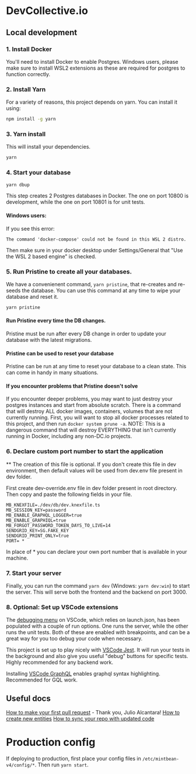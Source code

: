 # DevCollective.io

## Local development

### 1. Install Docker

You'll need to install Docker to enable Postgres. Windows users, please make sure to install WSL2 extensions as these are required for postgres to function correctly.

### 2. Install Yarn

For a variety of reasons, this project depends on yarn. You can install it using:

```sh
npm install -g yarn
```

### 3. Yarn install

This will install your dependencies.

```sh
yarn
```

### 4. Start your database

```sh
yarn dbup
```

This step creates 2 Postgres databases in Docker. The one on port 10800 is
development, while the one on port 10801 is for unit tests.

#### Windows users:

If you see this error:

```
The command 'docker-compose' could not be found in this WSL 2 distro.
```

Then make sure in your docker desktop under Settings/General that "Use the WSL
2 based engine" is checked.

### 5. Run Pristine to create all your databases.

We have a convenienent command, `yarn pristine`, that re-creates and re-seeds
the database. You can use this command at any time to wipe your database and
reset it.

```sh
yarn pristine
```

#### Run Pristine every time the DB changes.

Pristine must be run after every DB change in order to update your database with
the latest migrations.

#### Pristine can be used to reset your database

Pristine can be run at any time to reset your database to a clean state. This can
come in handy in many situations.

#### If you encounter problems that Pristine doesn't solve

If you encounter deeper problems, you may want to just destroy your postgres instances
and start from absolute scratch. There is a command that will destroy ALL docker images,
containers, volumes that are not currently running. First, you will want to stop all
docker processes related to this project, and then run `docker system prune -a`. NOTE:
This is a dangerous command that will destroy EVERYTHING that isn't currently running
in Docker, including any non-DC.io projects.

### 6. Declare custom port number to start the application

\*\* The creation of this file is optional. If you don't create this file in dev
environment, then default values will be used from dev.env file present in dev folder.

First create dev-override.env file in dev folder present in root directory. Then copy
and paste the following fields in your file.

    MB_KNEXFILE=./dev/db/dev.knexfile.ts
    MB_SESSION_KEY=password
    MB_ENABLE_GRAPHQL_LOGGER=true
    MB_ENABLE_GRAPHIQL=true
    MB_FORGOT_PASSWORD_TOKEN_DAYS_TO_LIVE=14
    SENDGRID_KEY=SG.FAKE_KEY
    SENDGRID_PRINT_ONLY=true
    PORT= *

In place of \* you can declare your own port number that is available in your machine.

### 7. Start your server

Finally, you can run the command `yarn dev` (Windows: `yarn dev:win`) to start the server. This will serve
both the frontend and the backend on port 3000.

### 8. Optional: Set up VSCode extensions

The [debugging menu](https://code.visualstudio.com/docs/editor/debugging) on VSCode, which relies on launch.json,
has been populated with a couple of run options. One runs the server, while the other runs the unit tests.
Both of these are enabled with breakpoints, and can be a great
way for you too debug your code when necessary.

This project is set up to play nicely with [VSCode Jest](https://marketplace.visualstudio.com/items?itemName=Orta.vscode-jest).
It will run your tests in the background and also give you useful "debug" buttons for specific tests.
Highly recommended for any backend work.

Installing [VSCode GraphQL](https://marketplace.visualstudio.com/items?itemName=GraphQL.vscode-graphql) enables graphql syntax highlighting.
Recommended for GQL work.

## Useful docs

[How to make your first pull request](./docs/FirstPullRequest.md) - Thank you, Julio Alcantara!
[How to create new entities](./docs/HowToCreateNewEntities.md)
[How to sync your repo with updated code](./docs/HowToSyncUpdatedRepo.md)

# Production config

If deploying to production, first place your config files in `/etc/mintbean-v4/config/*`.
Then run `yarn start`.
